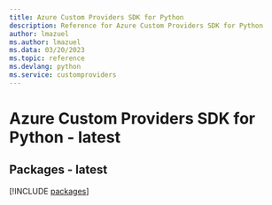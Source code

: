 ```yaml
---
title: Azure Custom Providers SDK for Python
description: Reference for Azure Custom Providers SDK for Python
author: lmazuel
ms.author: lmazuel
ms.data: 03/20/2023
ms.topic: reference
ms.devlang: python
ms.service: customproviders
---
```

# Azure Custom Providers SDK for Python - latest
## Packages - latest
[!INCLUDE [packages](custom-providers-index.md)]